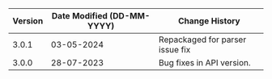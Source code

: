 | **Version** | **Date Modified (DD-MM-YYYY)** | **Change History**                          |
|-------------|--------------------------------|---------------------------------------------|
| 3.0.1       | 03-05-2024                     | Repackaged for parser issue fix   |
| 3.0.0       | 28-07-2023                     | Bug fixes in API version.                                  | 
